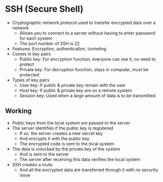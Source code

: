 # SSH (Secure Shell)
- Cryptographic network protocol used to transfer encrypted data over a network
  - Allows you to connect to a server without having to enter password for each system
  - The port number of SSH is 22
- Features: Encryption, authentication, tunneling
- Comes in key pairs
  - Public key: For encryption function, everyone can see it, no need to protect
  - Private key: For decryption function, stays in computer, must be protected
- Types of key pairs
  - User key: If public & private key remain with the user
  - Host key: If public & private key are on a remote system
  - Session key: Used when a large amount of data is to be transmitted

## Working
- Public keys from the local system are passed to the server
- The server identifies if the public key is registered
  - If so, the server creates a new secret key
  - And encrypts it with the public key
  - The encrypted code is sent to the local system
- The data is unlocked by the private key of the system
  - And is sent to the server
  - The server after receiving this data verifies the local system
- SSH creates a route
  - And all the encrypted data are transferred through it with no security issue
